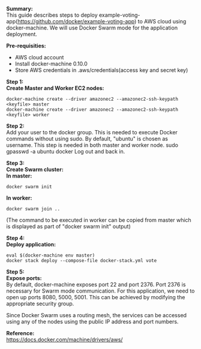 
**Summary:**  
This guide describes steps to deploy example-voting-app(https://github.com/docker/example-voting-app) to AWS cloud using docker-machine. We will use Docker Swarm mode for the application deployment.

**Pre-requisities:**  
 - AWS cloud account 
 - Install docker-machine 0.10.0 
 - Store AWS credentials in .aws/credentials(access key and secret key)

**Step 1:**  
**Create Master and Worker EC2 nodes:**  

    docker-machine create --driver amazonec2 --amazonec2-ssh-keypath <keyfile> master
    docker-machine create --driver amazonec2 --amazonec2-ssh-keypath <keyfile> worker

**Step 2:**  
Add your user to the docker group. This is needed to execute Docker commands without using sudo. By default, "ubuntu" is chosen as username. This step is needed in both master and worker node.
sudo gpasswd -a ubuntu docker
Log out and back in.

**Step 3:**  
**Create Swarm cluster:**  
**In master:**  

    docker swarm init

**In worker:**  

    docker swarm join ..

(The command to be executed in worker can be copied from master which is displayed as part of "docker swarm init" output)

**Step 4:**  
**Deploy application:**  

    eval $(docker-machine env master)
    docker stack deploy --compose-file docker-stack.yml vote


**Step 5:**  
**Expose ports:**  
By default, docker-machine exposes port 22 and port 2376. Port 2376 is necessary for Swarm mode communication. For this application, we need to open up ports 8080, 5000, 5001. This can be achieved by modifying the appropriate security group.

Since Docker Swarm uses a routing mesh, the services can be accessed using any of the nodes using the public IP address and port numbers.

**Reference:**  
https://docs.docker.com/machine/drivers/aws/
